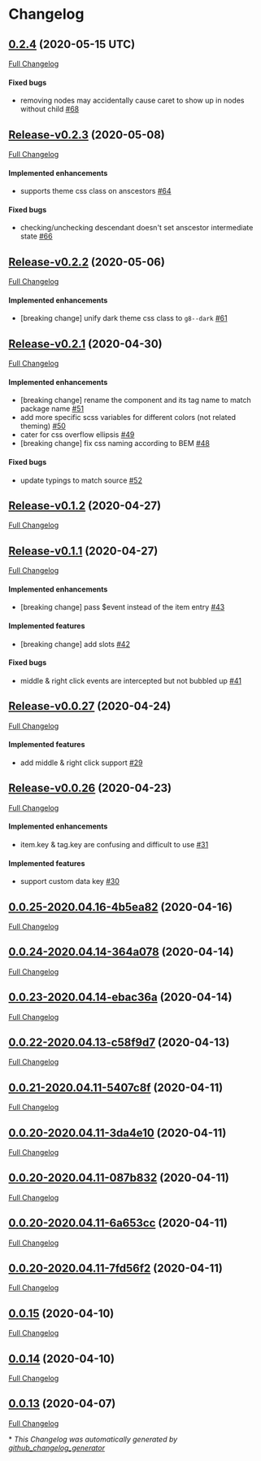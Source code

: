# Changelog

## [0.2.4](https://github.com/eidng8/vue-tree/tree/0.2.4) (2020-05-15 UTC)

[Full Changelog](https://github.com/eidng8/vue-tree/compare/Release-v0.2.3...0.2.4)

#### Fixed bugs

- removing nodes may accidentally cause caret to show up in nodes without child [\#68](https://github.com/eidng8/vue-tree/issues/68)

## [Release-v0.2.3](https://github.com/eidng8/vue-tree/tree/Release-v0.2.3) (2020-05-08)

[Full Changelog](https://github.com/eidng8/vue-tree/compare/Release-v0.2.2...Release-v0.2.3)

#### Implemented enhancements

- supports theme css class on anscestors [\#64](https://github.com/eidng8/vue-tree/issues/64)

#### Fixed bugs

- checking/unchecking descendant doesn't set anscestor intermediate state [\#66](https://github.com/eidng8/vue-tree/issues/66)

## [Release-v0.2.2](https://github.com/eidng8/vue-tree/tree/Release-v0.2.2) (2020-05-06)

[Full Changelog](https://github.com/eidng8/vue-tree/compare/Release-v0.2.1...Release-v0.2.2)

#### Implemented enhancements

- \[breaking change\] unify dark theme css class to `g8--dark` [\#61](https://github.com/eidng8/vue-tree/issues/61)

## [Release-v0.2.1](https://github.com/eidng8/vue-tree/tree/Release-v0.2.1) (2020-04-30)

[Full Changelog](https://github.com/eidng8/vue-tree/compare/Release-v0.1.2...Release-v0.2.1)

#### Implemented enhancements

- \[breaking change\] rename the component and its tag name to match package name [\#51](https://github.com/eidng8/vue-tree/issues/51)
- add more specific scss variables for different colors \(not related theming\) [\#50](https://github.com/eidng8/vue-tree/issues/50)
- cater for css overflow ellipsis [\#49](https://github.com/eidng8/vue-tree/issues/49)
- \[breaking change\] fix css naming according to BEM [\#48](https://github.com/eidng8/vue-tree/issues/48)

#### Fixed bugs

- update typings to match source [\#52](https://github.com/eidng8/vue-tree/issues/52)

## [Release-v0.1.2](https://github.com/eidng8/vue-tree/tree/Release-v0.1.2) (2020-04-27)

[Full Changelog](https://github.com/eidng8/vue-tree/compare/Release-v0.1.1...Release-v0.1.2)

## [Release-v0.1.1](https://github.com/eidng8/vue-tree/tree/Release-v0.1.1) (2020-04-27)

[Full Changelog](https://github.com/eidng8/vue-tree/compare/Release-v0.0.27...Release-v0.1.1)

#### Implemented enhancements

- \[breaking change\] pass $event instead of the item entry [\#43](https://github.com/eidng8/vue-tree/issues/43)

#### Implemented features

- \[breaking change\] add slots [\#42](https://github.com/eidng8/vue-tree/issues/42)

#### Fixed bugs

- middle & right click events are intercepted but not bubbled up [\#41](https://github.com/eidng8/vue-tree/issues/41)

## [Release-v0.0.27](https://github.com/eidng8/vue-tree/tree/Release-v0.0.27) (2020-04-24)

[Full Changelog](https://github.com/eidng8/vue-tree/compare/Release-v0.0.26...Release-v0.0.27)

#### Implemented features

- add middle & right click support [\#29](https://github.com/eidng8/vue-tree/issues/29)

## [Release-v0.0.26](https://github.com/eidng8/vue-tree/tree/Release-v0.0.26) (2020-04-23)

[Full Changelog](https://github.com/eidng8/vue-tree/compare/0.0.25-2020.04.16-4b5ea82...Release-v0.0.26)

#### Implemented enhancements

- item.key & tag.key are confusing and difficult to use [\#31](https://github.com/eidng8/vue-tree/issues/31)

#### Implemented features

- support custom data key [\#30](https://github.com/eidng8/vue-tree/issues/30)

## [0.0.25-2020.04.16-4b5ea82](https://github.com/eidng8/vue-tree/tree/0.0.25-2020.04.16-4b5ea82) (2020-04-16)

[Full Changelog](https://github.com/eidng8/vue-tree/compare/0.0.24-2020.04.14-364a078...0.0.25-2020.04.16-4b5ea82)

## [0.0.24-2020.04.14-364a078](https://github.com/eidng8/vue-tree/tree/0.0.24-2020.04.14-364a078) (2020-04-14)

[Full Changelog](https://github.com/eidng8/vue-tree/compare/0.0.23-2020.04.14-ebac36a...0.0.24-2020.04.14-364a078)

## [0.0.23-2020.04.14-ebac36a](https://github.com/eidng8/vue-tree/tree/0.0.23-2020.04.14-ebac36a) (2020-04-14)

[Full Changelog](https://github.com/eidng8/vue-tree/compare/0.0.22-2020.04.13-c58f9d7...0.0.23-2020.04.14-ebac36a)

## [0.0.22-2020.04.13-c58f9d7](https://github.com/eidng8/vue-tree/tree/0.0.22-2020.04.13-c58f9d7) (2020-04-13)

[Full Changelog](https://github.com/eidng8/vue-tree/compare/0.0.21-2020.04.11-5407c8f...0.0.22-2020.04.13-c58f9d7)

## [0.0.21-2020.04.11-5407c8f](https://github.com/eidng8/vue-tree/tree/0.0.21-2020.04.11-5407c8f) (2020-04-11)

[Full Changelog](https://github.com/eidng8/vue-tree/compare/0.0.20-2020.04.11-3da4e10...0.0.21-2020.04.11-5407c8f)

## [0.0.20-2020.04.11-3da4e10](https://github.com/eidng8/vue-tree/tree/0.0.20-2020.04.11-3da4e10) (2020-04-11)

[Full Changelog](https://github.com/eidng8/vue-tree/compare/0.0.20-2020.04.11-087b832...0.0.20-2020.04.11-3da4e10)

## [0.0.20-2020.04.11-087b832](https://github.com/eidng8/vue-tree/tree/0.0.20-2020.04.11-087b832) (2020-04-11)

[Full Changelog](https://github.com/eidng8/vue-tree/compare/0.0.20-2020.04.11-6a653cc...0.0.20-2020.04.11-087b832)

## [0.0.20-2020.04.11-6a653cc](https://github.com/eidng8/vue-tree/tree/0.0.20-2020.04.11-6a653cc) (2020-04-11)

[Full Changelog](https://github.com/eidng8/vue-tree/compare/0.0.20-2020.04.11-7fd56f2...0.0.20-2020.04.11-6a653cc)

## [0.0.20-2020.04.11-7fd56f2](https://github.com/eidng8/vue-tree/tree/0.0.20-2020.04.11-7fd56f2) (2020-04-11)

[Full Changelog](https://github.com/eidng8/vue-tree/compare/0.0.15...0.0.20-2020.04.11-7fd56f2)

## [0.0.15](https://github.com/eidng8/vue-tree/tree/0.0.15) (2020-04-10)

[Full Changelog](https://github.com/eidng8/vue-tree/compare/0.0.14...0.0.15)

## [0.0.14](https://github.com/eidng8/vue-tree/tree/0.0.14) (2020-04-10)

[Full Changelog](https://github.com/eidng8/vue-tree/compare/0.0.13...0.0.14)

## [0.0.13](https://github.com/eidng8/vue-tree/tree/0.0.13) (2020-04-07)

[Full Changelog](https://github.com/eidng8/vue-tree/compare/0b5a9c0d58c9b9a1b556d987818d07c809949100...0.0.13)



\* *This Changelog was automatically generated by [github_changelog_generator](https://github.com/github-changelog-generator/github-changelog-generator)*
